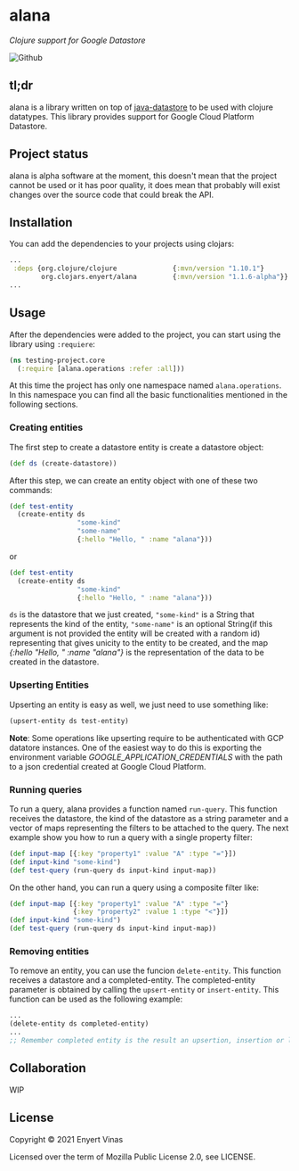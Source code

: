 # alana

_Clojure support for Google Datastore_

![Github](https://github.com/kno3comma14/alana/actions/workflows/clojure.yml/badge.svg?style=svg)

## tl;dr

alana is a library written on top of [java-datastore](https://github.com/googleapis/java-datastore)
to be used with clojure datatypes. This library provides support for Google Cloud Platform Datastore.

## Project status

alana is alpha software at the moment, this doesn't mean that the project cannot be used or it has
poor quality, it does mean that probably will exist changes over the source code that could break the API.

## Installation

You can add the dependencies to your projects using clojars:

```clojure
...
 :deps {org.clojure/clojure              {:mvn/version "1.10.1"}
        org.clojars.enyert/alana         {:mvn/version "1.1.6-alpha"}}
...                                          
```

## Usage

After the dependencies were added to the project, you can start using the library using ```:requiere```:

```clojure
(ns testing-project.core
  (:require [alana.operations :refer :all]))
```

At this time the project has only one namespace named ```alana.operations```. In this namespace
you can find all the basic functionalities mentioned in the following sections.

### Creating entities

The first step to create a datastore entity is create a datastore object:

```clojure
(def ds (create-datastore))
```

After this step, we can create an entity object with one of these two commands:

```clojure
(def test-entity 
  (create-entity ds 
                 "some-kind" 
                 "some-name" 
                 {:hello "Hello, " :name "alana"}))
```

or

```clojure
(def test-entity 
  (create-entity ds 
                 "some-kind" 
                 {:hello "Hello, " :name "alana"}))
```

```ds``` is the datastore that we just created, ```"some-kind"``` is a String that represents the kind of the entity,
```"some-name"``` is an optional String(if this argument is not provided the entity will be created with a random id) 
representing that gives unicity to the entity to be created, and the map *{:hello "Hello, " :name "alana"}* 
is the representation of the data to be created in the datastore.


### Upserting Entities

Upserting an entity is easy as well, we just need to use something like:
```clojure
(upsert-entity ds test-entity)
```

**Note**: Some operations like upserting require to be authenticated with GCP datatore instances. One of the easiest way
to do this is exporting the environment variable *GOOGLE_APPLICATION_CREDENTIALS* with the path to a json credential created
at Google Cloud Platform.

### Running queries

To run a query, alana provides a function named ```run-query```. This function receives the datastore, the kind of 
the datastore as a string parameter and a vector of maps representing the filters to be attached to the query. The next example 
show you how to run a query with a single property filter:

```clojure
(def input-map [{:key "property1" :value "A" :type "="}])
(def input-kind "some-kind")
(def test-query (run-query ds input-kind input-map))
```

On the other hand, you can run a query using a composite filter like:

```clojure
(def input-map [{:key "property1" :value "A" :type "="}
                {:key "property2" :value 1 :type "<"}])
(def input-kind "some-kind")
(def test-query (run-query ds input-kind input-map))
```


### Removing entities

To remove an entity, you can use the funcion ```delete-entity```. This function receives a datastore and a completed-entity.
The completed-entity parameter is obtained by calling the ```upsert-entity``` or ```insert-entity```. This function can be used
as the following example:

```clojure
...
(delete-entity ds completed-entity)
...
;; Remember completed entity is the result an upsertion, insertion or lookup entity
```
## Collaboration

WIP

## License

Copyright &copy; 2021 Enyert Vinas

Licensed over the term of Mozilla Public License 2.0, see LICENSE.
